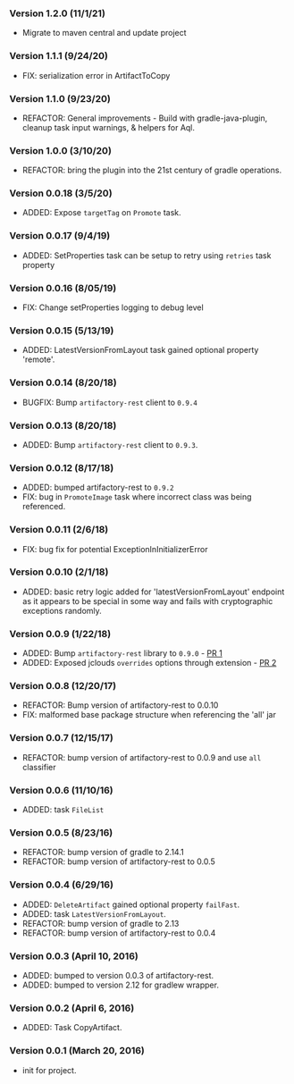 ### Version 1.2.0 (11/1/21)
* Migrate to maven central and update project

### Version 1.1.1 (9/24/20)
* FIX: serialization error in ArtifactToCopy

### Version 1.1.0 (9/23/20)
* REFACTOR: General improvements - Build with gradle-java-plugin, cleanup task input warnings, & helpers for Aql.

### Version 1.0.0 (3/10/20)
* REFACTOR: bring the plugin into the 21st century of gradle operations.

### Version 0.0.18 (3/5/20)
* ADDED: Expose `targetTag` on `Promote` task.

### Version 0.0.17 (9/4/19)
* ADDED: SetProperties task can be setup to retry using `retries` task property

### Version 0.0.16 (8/05/19)
* FIX: Change setProperties logging to debug level

### Version 0.0.15 (5/13/19)
* ADDED: LatestVersionFromLayout task gained optional property 'remote'.

### Version 0.0.14 (8/20/18)
* BUGFIX: Bump `artifactory-rest` client to `0.9.4`

### Version 0.0.13 (8/20/18)
* ADDED: Bump `artifactory-rest` client to `0.9.3`.

### Version 0.0.12 (8/17/18)
* ADDED: bumped artifactory-rest to `0.9.2`
* FIX: bug in `PromoteImage` task where incorrect class was being referenced.

### Version 0.0.11 (2/6/18)
* FIX: bug fix for potential ExceptionInInitializerError

### Version 0.0.10 (2/1/18)
* ADDED: basic retry logic added for 'latestVersionFromLayout' endpoint as it appears to be special in some way and fails with cryptographic exceptions randomly.

### Version 0.0.9 (1/22/18)
* ADDED: Bump `artifactory-rest` library to `0.9.0` - [PR 1](https://github.com/cdancy/gradle-artifactory-rest-plugin/pull/1)
* ADDED: Exposed jclouds `overrides` options through extension - [PR 2](https://github.com/cdancy/gradle-artifactory-rest-plugin/pull/2)

### Version 0.0.8 (12/20/17)
* REFACTOR: Bump version of artifactory-rest to 0.0.10
* FIX: malformed base package structure when referencing the 'all' jar

### Version 0.0.7 (12/15/17)
* REFACTOR: bump version of artifactory-rest to 0.0.9 and use `all` classifier

### Version 0.0.6 (11/10/16)
* ADDED: task `FileList`

### Version 0.0.5 (8/23/16)
* REFACTOR: bump version of gradle to 2.14.1
* REFACTOR: bump version of artifactory-rest to 0.0.5

### Version 0.0.4 (6/29/16)
* ADDED: `DeleteArtifact` gained optional property `failFast`.
* ADDED: task `LatestVersionFromLayout`.
* REFACTOR: bump version of gradle to 2.13
* REFACTOR: bump version of artifactory-rest to 0.0.4

### Version 0.0.3 (April 10, 2016)
* ADDED: bumped to version 0.0.3 of artifactory-rest. 
* ADDED: bumped to version 2.12 for gradlew wrapper.

### Version 0.0.2 (April 6, 2016)
* ADDED: Task CopyArtifact.

### Version 0.0.1 (March 20, 2016)
* init for project.
